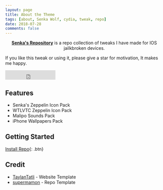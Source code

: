 ```yaml
---
layout: page
title: About the Theme
tags: [about, Senka Wolf, cydia, tweak, repo]
date: 2018-07-28
comments: false
---
```

    
<center><a href="https://senkawolf.github.io/repo"><b>Senka's Repository</b></a> is a repo collection of tweaks I have made for IOS jailkbroken devices.</center>

If you like this tweak or using it, please give a star for motivation, It makes me happy.

<iframe src="https://ghbtns.com/github-btn.html?user=SenkaWolf&repo=senkawolf.github.io&type=star&count=true&size=large" frameborder="0" scrolling="0" width="160px" height="30px"></iframe>    

## Features
* Senka's Zeppelin Icon Pack
* WTLVTC Zeppelin Icon Pack
* Malipo Sounds Pack
* iPhone Wallpapers Pack

## Getting Started
      
[Install Repo](cydia://url/https://cydia.saurik.com/api/share#?source=https://senkawolf.github.io/repo){: .btn}

## Credit
* [TaylanTatli](https://github.com/TaylanTatli/Moon) - Website Template
* [supermamon](https://github.com/supermamon/Reposi3) - Repo Template